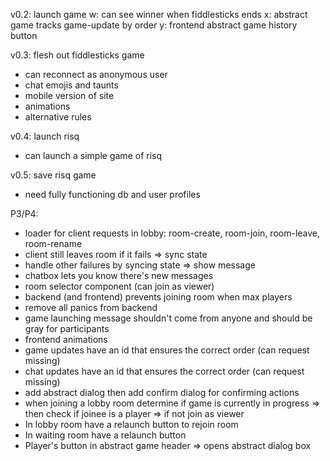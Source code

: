 
v0.2: launch game
 w: can see winner when fiddlesticks ends
 x: abstract game tracks game-update by order
 y: frontend abstract game history button

v0.3: flesh out fiddlesticks game
 - can reconnect as anonymous user
 - chat emojis and taunts
 - mobile version of site
 - animations
 - alternative rules

v0.4: launch risq
 - can launch a simple game of risq

v0.5: save risq game
 - need fully functioning db and user profiles

P3/P4:
 - loader for client requests in lobby: room-create, room-join, room-leave, room-rename
 - client still leaves room if it fails => sync state
 - handle other failures by syncing state => show message
 - chatbox lets you know there's new messages
 - room selector component (can join as viewer)
 - backend (and frontend) prevents joining room when max players
 - remove all panics from backend
 - game launching message shouldn't come from anyone and should be gray for participants
 - frontend animations
 - game updates have an id that ensures the correct order (can request missing)
 - chat updates have an id that ensures the correct order (can request missing)
 - add abstract dialog then add confirm dialog for confirming actions
 - when joining a lobby room determine if game is currently in progress => then check if joinee is a player => if not join as viewer
 - In lobby room have a relaunch button to rejoin room
 - In waiting room have a relaunch button
 - Player's button in abstract game header => opens abstract dialog box
